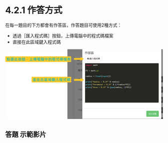 # 4.2.1 作答方式

在每一題目的下方都會有作答區，作答題目可使用2種方式：

* 透過［匯入程式碼］按鈕，上傳電腦中的程式碼檔案
* 直接在此區域鍵入程式碼

![](../../.gitbook/assets/cjmds01myclass-02-exercises-04.png)

## 答題 示範影片


